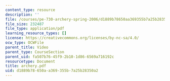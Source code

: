 ```yaml
---
content_type: resource
description: ''
file: /courses/pe-730-archery-spring-2006/d1889b78650aa369355b7a25b28350a2_archery.pdf
file_size: 232487
file_type: application/pdf
learning_resource_types: []
license: https://creativecommons.org/licenses/by-nc-sa/4.0/
ocw_type: OCWFile
parent_title: Video
parent_type: CourseSection
parent_uid: fa507b76-45f9-2b10-1d86-6569a716192c
resourcetype: Document
title: archery.pdf
uid: d1889b78-650a-a369-355b-7a25b28350a2
---
```

